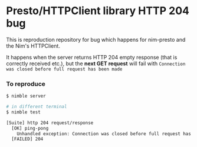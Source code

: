 # Presto/HTTPClient library HTTP 204 bug

This is reproduction repository for bug which happens for nim-presto and the Nim's HTTPClient.

It happens when the server returns HTTP 204 empty response (that is correctly received etc.),
but the **next GET request** will fail with `Connection was closed before full request has been made`

### To reproduce

```bash
$ nimble server

# in different terminal
$ nimble test

[Suite] http 204 request/response
  [OK] ping-pong
    Unhandled exception: Connection was closed before full request has been made [ProtocolError]
  [FAILED] 204
```


